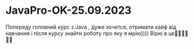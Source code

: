 # JavaPro-OK-25.09.2023
Попереду головний курс з Java , дуже хочется, отримати кайф від навчання і після курсу знайти роботу про яку я мрію)))) Вірю в це🤞🏻🤞🏻🤞🏻
